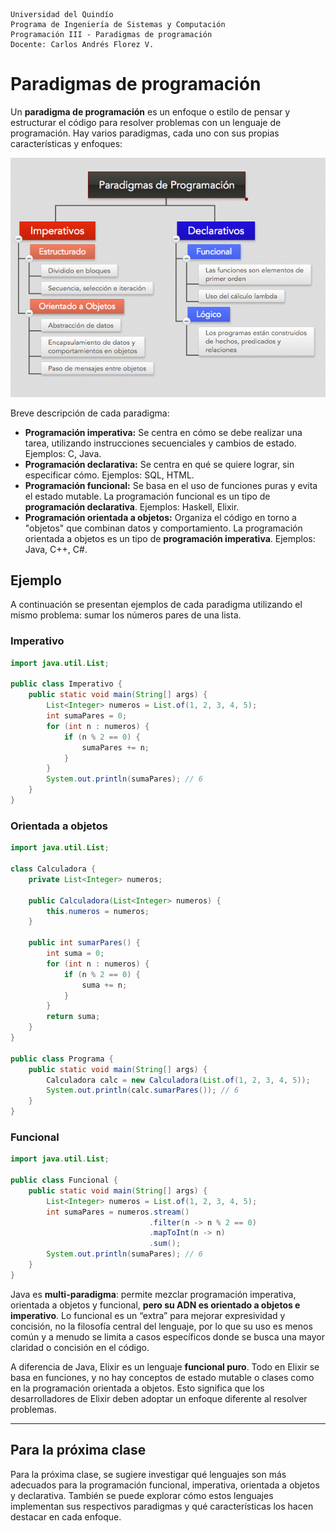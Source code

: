 ```
Universidad del Quindío
Programa de Ingeniería de Sistemas y Computación
Programación III - Paradigmas de programación
Docente: Carlos Andrés Florez V.
```
# Paradigmas de programación

Un **paradigma de programación** es un enfoque o estilo de pensar y estructurar el código para resolver problemas con un lenguaje de programación. Hay varios paradigmas, cada uno con sus propias características y enfoques:

![Paradigmas de programación](media/paradigmas.png)

Breve descripción de cada paradigma:

- **Programación imperativa:** Se centra en cómo se debe realizar una tarea, utilizando instrucciones secuenciales y cambios de estado. Ejemplos: C, Java.
- **Programación declarativa:** Se centra en qué se quiere lograr, sin especificar cómo. Ejemplos: SQL, HTML.
- **Programación funcional:** Se basa en el uso de funciones puras y evita el estado mutable. La programación funcional es un tipo de **programación declarativa**. Ejemplos: Haskell, Elixir.
- **Programación orientada a objetos:** Organiza el código en torno a "objetos" que combinan datos y comportamiento. La programación orientada a objetos es un tipo de **programación imperativa**. Ejemplos: Java, C++, C#.

## Ejemplo 

A continuación se presentan ejemplos de cada paradigma utilizando el mismo problema: sumar los números pares de una lista.

### Imperativo

```java
import java.util.List;

public class Imperativo {
    public static void main(String[] args) {
        List<Integer> numeros = List.of(1, 2, 3, 4, 5);
        int sumaPares = 0;
        for (int n : numeros) {
            if (n % 2 == 0) {
                sumaPares += n;
            }
        }
        System.out.println(sumaPares); // 6
    }
}
```

### Orientada a objetos

```java
import java.util.List;

class Calculadora {
    private List<Integer> numeros;

    public Calculadora(List<Integer> numeros) {
        this.numeros = numeros;
    }

    public int sumarPares() {
        int suma = 0;
        for (int n : numeros) {
            if (n % 2 == 0) {
                suma += n;
            }
        }
        return suma;
    }
}

public class Programa {
    public static void main(String[] args) {
        Calculadora calc = new Calculadora(List.of(1, 2, 3, 4, 5));
        System.out.println(calc.sumarPares()); // 6
    }
}

```

### Funcional

```java
import java.util.List;

public class Funcional {
    public static void main(String[] args) {
        List<Integer> numeros = List.of(1, 2, 3, 4, 5);
        int sumaPares = numeros.stream()
                               .filter(n -> n % 2 == 0)
                               .mapToInt(n -> n)
                               .sum();
        System.out.println(sumaPares); // 6
    }
}
```

Java es **multi-paradigma**: permite mezclar programación imperativa, orientada a objetos y funcional, **pero su ADN es orientado a objetos e imperativo**. Lo funcional es un “extra” para mejorar expresividad y concisión, no la filosofía central del lenguaje, por lo que su uso es menos común y a menudo se limita a casos específicos donde se busca una mayor claridad o concisión en el código.

A diferencia de Java, Elixir es un lenguaje **funcional puro**. Todo en Elixir se basa en funciones, y no hay conceptos de estado mutable o clases como en la programación orientada a objetos. Esto significa que los desarrolladores de Elixir deben adoptar un enfoque diferente al resolver problemas. 

---

## Para la próxima clase

Para la próxima clase, se sugiere investigar qué lenguajes son más adecuados para la programación funcional, imperativa, orientada a objetos y declarativa. También se puede explorar cómo estos lenguajes implementan sus respectivos paradigmas y qué características los hacen destacar en cada enfoque.
